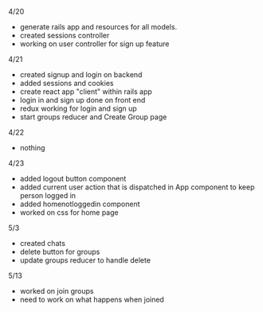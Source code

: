 4/20 
- generate rails app and resources for all models.
- created sessions controller
- working on user controller for sign up feature

4/21
- created signup and login on backend
- added sessions and cookies
- create react app "client" within rails app 
- login in and sign up done on front end
- redux working for login and sign up
- start groups reducer and Create Group page

4/22

- nothing

4/23
- added logout button component 
- added current user action that is dispatched in App component to keep person logged in
- added homenotloggedin component
- worked on css for home page 

5/3
- created chats 
- delete button for groups
- update groups reducer to handle delete

5/13
- worked on join groups
- need to work on what happens when joined

